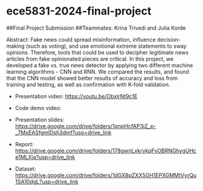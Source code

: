 # ece5831-2024-final-project
##Final Project Submission 
##Teammates: Krina Trivedi and Julia Korde

Abstract: 
Fake news could spread misinformation, influence decision-making (such as voting), and use emotional extreme statements to sway opinions. Therefore, tools that could be used to decipher legitimate news articles from fake opinionated pieces are critical. In this project, we developed a fake vs. true news detector by applying two different machine learning algorithms - CNN and RNN. We compared the results, and found that the CNN model showed better results of accuracy and loss from training and testing, as well as confirmation with K-fold validation.

- Presentation video: https://youtu.be/ObxlrNt9c1E

- Code demo video: 

- Presentation slides: https://drive.google.com/drive/folders/1qnpHcfAP3iZ_p-_7MxEASfgmlDsh3dmf?usp=drive_link

- Report: https://drive.google.com/drive/folders/178gwnLxkrykpFvOBRNGhygUHce1MLXja?usp=drive_link

- Dataset: https://drive.google.com/drive/folders/1dGX8pZXX5GH1EPXGMMtVyrQu1SA10dgL?usp=drive_link

